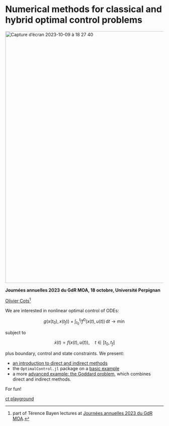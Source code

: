 # Numerical methods for classical and hybrid optimal control problems

<img width="800px" alt="Capture d’écran 2023-10-09 à 18 27 40" src="https://github.com/control-toolbox/GdRMOA2023/assets/66357348/25e77d9b-bcdf-4ddd-84fc-b916a3031a54">

**Journées annuelles 2023 du GdR MOA, 18 octobre, Université Perpignan**

[Olivier Cots](https://ocots.github.io/)[^1]

[^1]: part of Térence Bayen lectures at [Journées annuelles 2023 du GdR MOA](https://gdrmoa.math.cnrs.fr/journees-annuelles-2023-du-gdr-moa).

We are interested in nonlinear optimal control of ODEs:

```math
g(x(t_0),x(t_f)) + \int_{t_0}^{t_f} f^0(x(t), u(t))\, \mathrm{d}t \to \min
```

subject to

```math
\dot{x}(t) = f(x(t), u(t)),\quad t \in [t_0, t_f]
```

plus boundary, control and state constraints. We present:

- [an introduction to direct and indirect methods](https://control-toolbox.org/GdRMOA2023/basic.html)
- the `OptimalControl.jl` package on a [basic example](https://control-toolbox.org/docs/optimalcontrol/stable/tutorial-basic-example.html)
- a more [advanced example: the Goddard problem](https://control-toolbox.org/docs/optimalcontrol/stable/tutorial-goddard.html), which combines direct and indirect methods.

For fun!

[ct playground](https://control-toolbox.org/GdRMOA2023/ct-playground.html)
